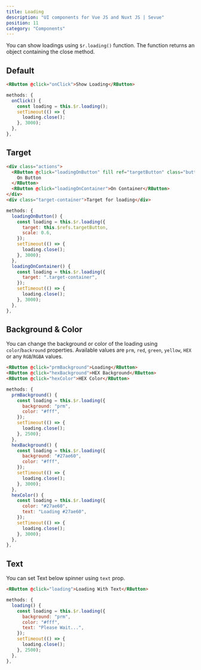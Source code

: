 ```yaml
---
title: Loading
description: "UI components for Vue JS and Nuxt JS | Sevue"
position: 11
category: "Components"
---
```


You can show loadings using `$r.loading()` function. The function returns an object containing the close method.

## Default

<demo>
<template #demo>
<loading-default></loading-default>
</template>
<code-group>
<code-block label="Template" active>

```html
<RButton @click="onClick">Show Loading</RButton>
```

</code-block>
<code-block label="Script">

```javascript
methods: {
  onClick() {
    const loading = this.$r.loading();
    setTimeout(() => {
      loading.close();
    }, 3000);
  },
},
```

</code-block>
</code-group>
</demo>

## Target

<demo>
<template #demo>
<loading-target></loading-target>
</template>
<code-group>
<code-block label="Template" active>

```html
<div class="actions">
  <RButton @click="loadingOnButton" fill ref="targetButton" class="button">
    On Button
  </RButton>
  <RButton @click="loadingOnContainer">On Container</RButton>
</div>
<div class="target-container">Target for loading</div>
```

</code-block>
<code-block label="Script">

```javascript
methods: {
  loadingOnButton() {
    const loading = this.$r.loading({
      target: this.$refs.targetButton,
      scale: 0.6,
    });
    setTimeout(() => {
      loading.close();
    }, 3000);
  },
  loadingOnContainer() {
    const loading = this.$r.loading({
      target: ".target-container",
    });
    setTimeout(() => {
      loading.close();
    }, 3000);
  },
},
```

</code-block>
</code-group>
</demo>

## Background & Color

You can change the background or color of the loading using `color`/`backround` properties. Available values are `prm`, `red`, `green`, `yellow`, `HEX` or any `RGB`/`RGBA` values.

<demo>
<template #demo>
<loading-color></loading-color>
</template>
<code-group>
<code-block label="Template" active>

```html
<RButton @click="prmBackground">Loading</RButton>
<RButton @click="hexBackground">HEX Background</RButton>
<RButton @click="hexColor">HEX Color</RButton>
```

</code-block>
<code-block label="Script">

```javascript
methods: {
  prmBackground() {
    const loading = this.$r.loading({
      background: "prm",
      color: "#fff",
    });
    setTimeout(() => {
      loading.close();
    }, 2500);
  },
  hexBackground() {
    const loading = this.$r.loading({
      background: "#27ae60",
      color: "#fff",
    });
    setTimeout(() => {
      loading.close();
    }, 3000);
  },
  hexColor() {
    const loading = this.$r.loading({
      color: "#27ae60",
      text: "Loading #27ae60",
    });
    setTimeout(() => {
      loading.close();
    }, 3000);
  },
},
```

</code-block>
</code-group>
</demo>

## Text

You can set Text below spinner using `text` prop.

<demo>
<template #demo>
<loading-text></loading-text>
</template>
<code-group>
<code-block label="Template" active>

```html
<RButton @click="loading">Loading With Text</RButton>
```

</code-block>
<code-block label="Script">

```javascript
methods: {
  loading() {
    const loading = this.$r.loading({
      background: "prm",
      color: "#fff",
      text: "Please Wait...",
    });
    setTimeout(() => {
      loading.close();
    }, 2500);
  },
},
```

</code-block>
</code-group>
</demo>
